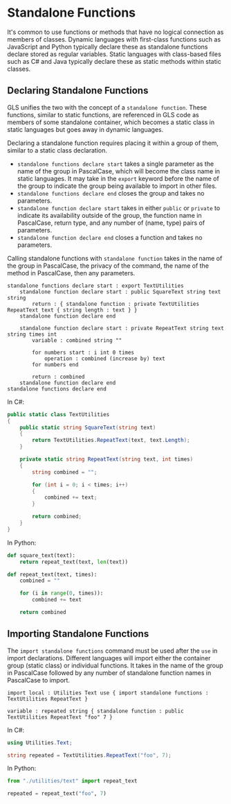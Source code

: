 # Standalone Functions

It's common to use functions or methods that have no logical connection as members of classes.
Dynamic languages with first-class functions such as JavaScript and Python typically declare these as standalone functions declare stored as regular variables.
Static languages with class-based files such as C# and Java typically declare these as static methods within static classes.

## Declaring Standalone Functions

GLS unifies the two with the concept of a `standalone function`.
These functions, similar to static functions, are referenced in GLS code as members of some standalone container, which becomes a static class in static languages but goes away in dynamic languages.

Declaring a standalone function requires placing it within a group of them, similar to a static class declaration.

* `standalone functions declare start` takes a single parameter as the name of the group in PascalCase, which will become the class name in static languages.
  It may take in the `export` keyword before the name of the group to indicate the group being available to import in other files.
* `standalone functions declare end` closes the group and takes no parameters.
* `standalone function declare start` takes in either `public` or `private` to indicate its availability outside of the group, the function name in PascalCase, return type, and any number of (name, type) pairs of parameters.
* `standalone function declare end` closes a function and takes no parameters.

Calling standalone functions with `standalone function` takes in the name of the group in PascalCase, the privacy of the command, the name of the method in PascalCase, then any parameters.

```gls
standalone functions declare start : export TextUtilities
    standalone function declare start : public SquareText string text string
        return : { standalone function : private TextUtilities RepeatText text { string length : text } }
    standalone function declare end

    standalone function declare start : private RepeatText string text string times int
        variable : combined string ""

        for numbers start : i int 0 times
            operation : combined (increase by) text
        for numbers end

        return : combined
    standalone function declare end
standalone functions declare end
```

In C#:

```csharp
public static class TextUtilities
{
    public static string SquareText(string text)
    {
        return TextUtilities.RepeatText(text, text.Length);
    }

    private static string RepeatText(string text, int times)
    {
        string combined = "";

        for (int i = 0; i < times; i++)
        {
            combined += text;
        }

        return combined;
    }
}
```

In Python:

```python
def square_text(text):
    return repeat_text(text, len(text))

def repeat_text(text, times):
    combined = ""

    for (i in range(0, times)):
        combined += text

    return combined
```

## Importing Standalone Functions

The `import standalone functions` command must be used after the `use` in import declarations.
Different languages will import either the container group (static class) or individual functions.
It takes in the name of the group in PascalCase followed by any number of standalone function names in PascalCase to import.

```gls
import local : Utilities Text use { import standalone functions : TextUtilities RepeatText }

variable : repeated string { standalone function : public TextUtilities RepeatText "foo" 7 }
```

In C#:

```csharp
using Utilities.Text;

string repeated = TextUtilities.RepeatText("foo", 7);
```

In Python:

```python
from "./utilities/text" import repeat_text

repeated = repeat_text("foo", 7)
```
